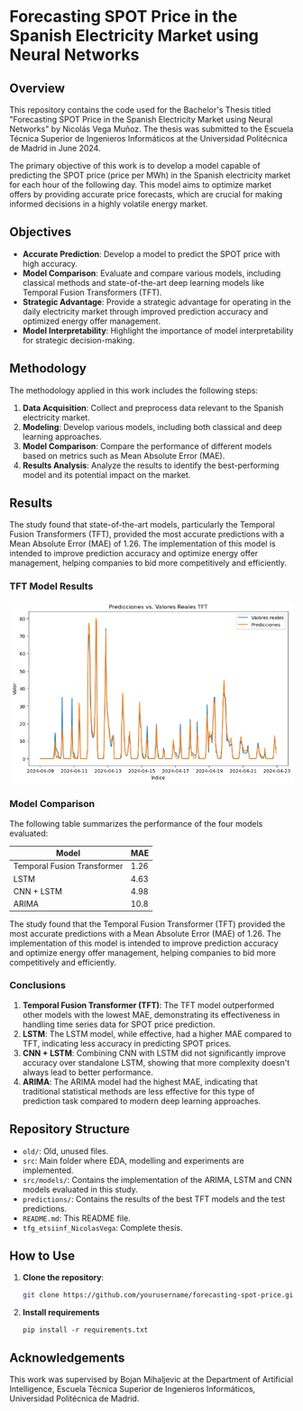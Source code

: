 # Forecasting SPOT Price in the Spanish Electricity Market using Neural Networks

## Overview

This repository contains the code used for the Bachelor's Thesis titled "Forecasting SPOT Price in the Spanish Electricity Market using Neural Networks" by Nicolás Vega Muñoz. The thesis was submitted to the Escuela Técnica Superior de Ingenieros Informáticos at the Universidad Politécnica de Madrid in June 2024.

The primary objective of this work is to develop a model capable of predicting the SPOT price (price per MWh) in the Spanish electricity market for each hour of the following day. This model aims to optimize market offers by providing accurate price forecasts, which are crucial for making informed decisions in a highly volatile energy market.

## Objectives

- **Accurate Prediction**: Develop a model to predict the SPOT price with high accuracy.
- **Model Comparison**: Evaluate and compare various models, including classical methods and state-of-the-art deep learning models like Temporal Fusion Transformers (TFT).
- **Strategic Advantage**: Provide a strategic advantage for operating in the daily electricity market through improved prediction accuracy and optimized energy offer management.
- **Model Interpretability**: Highlight the importance of model interpretability for strategic decision-making.

## Methodology

The methodology applied in this work includes the following steps:

1. **Data Acquisition**: Collect and preprocess data relevant to the Spanish electricity market.
2. **Modeling**: Develop various models, including both classical and deep learning approaches.
3. **Model Comparison**: Compare the performance of different models based on metrics such as Mean Absolute Error (MAE).
4. **Results Analysis**: Analyze the results to identify the best-performing model and its potential impact on the market.

## Results

The study found that state-of-the-art models, particularly the Temporal Fusion Transformers (TFT), provided the most accurate predictions with a Mean Absolute Error (MAE) of 1.26. The implementation of this model is intended to improve prediction accuracy and optimize energy offer management, helping companies to bid more competitively and efficiently.

### TFT Model Results

![TFT Model Results](https://github.com/MrGG14/Electricity-Price-Forecast-NN/blob/main/predictions/test_tft.png)

### Model Comparison

The following table summarizes the performance of the four models evaluated:

| Model                       | MAE  |
|-----------------------------|------|
| Temporal Fusion Transformer | 1.26 |
| LSTM                        | 4.63 |
| CNN + LSTM                  | 4.98 |
| ARIMA                       | 10.8 |

The study found that the Temporal Fusion Transformer (TFT) provided the most accurate predictions with a Mean Absolute Error (MAE) of 1.26. The implementation of this model is intended to improve prediction accuracy and optimize energy offer management, helping companies to bid more competitively and efficiently.

### Conclusions

1. **Temporal Fusion Transformer (TFT)**: The TFT model outperformed other models with the lowest MAE, demonstrating its effectiveness in handling time series data for SPOT price prediction.
2. **LSTM**: The LSTM model, while effective, had a higher MAE compared to TFT, indicating less accuracy in predicting SPOT prices.
3. **CNN + LSTM**: Combining CNN with LSTM did not significantly improve accuracy over standalone LSTM, showing that more complexity doesn't always lead to better performance.
4. **ARIMA**: The ARIMA model had the highest MAE, indicating that traditional statistical methods are less effective for this type of prediction task compared to modern deep learning approaches.

## Repository Structure
- `old/`: Old, unused files.
- `src`: Main folder where EDA, modelling and experiments are implemented. 
- `src/models/`: Contains the implementation of the ARIMA, LSTM and CNN models evaluated in this study.
- `predictions/`: Contains the results of the best TFT models and the test predictions.
- `README.md`: This README file.
- `tfg_etsiinf_NicolasVega`: Complete thesis.
  
## How to Use

1. **Clone the repository**:
   ```sh
   git clone https://github.com/yourusername/forecasting-spot-price.git
   ```
2. **Install requirements**
   ```
   pip install -r requirements.txt
   ```
## Acknowledgements
This work was supervised by Bojan Mihaljevic at the Department of Artificial Intelligence, Escuela Técnica Superior de Ingenieros Informáticos, Universidad Politécnica de Madrid.
